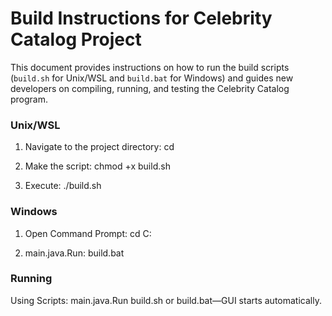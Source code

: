 # Build Instructions for Celebrity Catalog Project

This document provides instructions on how to run the build scripts (`build.sh` for Unix/WSL and `build.bat` for Windows) and guides new developers on compiling, running, and testing the Celebrity Catalog program.

### Unix/WSL
1. Navigate to the project directory:
   cd <repo>

2. Make the script: 
    chmod +x build.sh
3. Execute:
    ./build.sh

### Windows
1. Open Command Prompt:
    cd C:<repo>

2. main.java.Run:
    build.bat

### Running
Using Scripts:
    main.java.Run build.sh or build.bat—GUI starts automatically.